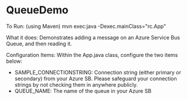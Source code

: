 # QueueDemo
To Run: (using Maven) mvn exec:java -Dexec.mainClass="rc.App"

What it does: Demonstrates adding a message on an Azure Service Bus Queue, and then reading it.

Configuration Items: Within the App.java class, configure the two items below:

  - SAMPLE_CONNECTIONSTRING: Connection string (either primary or secondary) from your Azure SB. Please safeguard your connection strings by not checking them in anywhere publicly.
  - QUEUE_NAME: The name of the queue in your Azure SB
